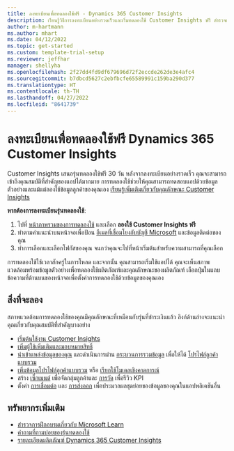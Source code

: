 ```yaml
---
title: ลงทะเบียนเพื่อทดลองใช้ฟรี - Dynamics 365 Customer Insights
description: เรียนรู้วิธีการลงทะเบียนอย่างรวดเร็วและเริ่มทดลองใช้ Customer Insights ฟรี สํารวจแอป และค้นหาแหล่งข้อมูลการเรียนรู้เพิ่มเติม
author: m-hartmann
ms.author: mhart
ms.date: 04/12/2022
ms.topic: get-started
ms.custom: template-trial-setup
ms.reviewer: jeffhar
manager: shellyha
ms.openlocfilehash: 2f27dd4fd9df679696d72f2eccde262de3e4afc4
ms.sourcegitcommit: b7dbcd5627c2ebfbcfe65589991c159ba290d377
ms.translationtype: HT
ms.contentlocale: th-TH
ms.lasthandoff: 04/27/2022
ms.locfileid: "8641739"
---
```

# <a name="sign-up-for-a-free-dynamics-365-customer-insights-trial"></a>ลงทะเบียนเพื่อทดลองใช้ฟรี Dynamics 365 Customer Insights

Customer Insights เสนอรุ่นทดลองใช้ฟรี 30 วัน หลังจากลงทะเบียนอย่างรวดเร็ว คุณจะสามารถเข้าถึงคุณสมบัติที่สําคัญของแอปได้มากมาย การทดลองใช้ช่วยให้คุณสามารถทดสอบแอปด้วยข้อมูลตัวอย่างและแม้แต่ลองใช้ข้อมูลลูกค้าของคุณเอง [เรียนรู้เพิ่มเติมเกี่ยวกับคุณลักษณะ Customer Insights](overview.md)

**หากต้องการลงทะเบียนรุ่นทดลองใช้**:

1. ไปที่ [หน้าภาพรวมของการทดลองใช้](https://dynamics.microsoft.com/ai/customer-insights/) และเลือก **ลองใช้ Customer Insights ฟรี**
1. ทําตามคําแนะนําบนหน้าจอเพื่อป้อน [อีเมลที่เชื่อมโยงกับบัญชี Microsoft](https://support.microsoft.com/windows/what-is-a-microsoft-account-4a7c48e9-ff5a-e9c6-5a5c-1a57d66c3bfa) และข้อมูลติดต่อของคุณ
1. ทำการเลือกและเลือกโฟกัสของคุณ จนกว่าคุณจะไปที่หน้าเริ่มต้นสำหรับความสามารถที่คุณเลือก

การทดลองใช้ใช้เวลาสักครู่ในการโหลด และจากนั้น คุณสามารถเริ่มใช้แอปได้ คุณจะเห็นสภาพแวดล้อมพร้อมข้อมูลตัวอย่างเพื่อทดลองใช้ผลิตภัณฑ์และคุณลักษณะของผลิตภัณฑ์ เลือกปุ่มในแถบข้อความที่ด้านบนของหน้าจอเพื่อตั้งค่าการทดลองใช้ด้วยข้อมูลของคุณเอง

## <a name="what-to-try"></a>สิ่งที่จะลอง

สภาพแวดล้อมการทดลองใช้ของคุณมีคุณลักษณะที่เหมือนกับรุ่นที่ชำระเงินแล้ว ลิงก์ด้านล่างจะแนะนําคุณเกี่ยวกับคุณสมบัติที่สําคัญบางอย่าง

- [เริ่มต้นใช้งาน Customer Insights](get-started.md)
- [เพิ่มผู้ใช้เพิ่มเติมและมอบหมายสิทธิ์](permissions.md)
- [นำเข้าแหล่งข้อมูลของคุณ](data-sources.md) และดำเนินการผ่าน [กระบวนการรวมข้อมูล](data-unification.md) เพื่อให้ได้ [โปรไฟล์ลูกค้าแบบรวม](customer-profiles.md)
- [เพิ่มข้อมูลโปรไฟล์ลูกค้าแบบรวม](enrichment-hub.md) หรือ [เรียกใช้โมเดลเชิงคาดการณ์](predictions-overview.md)
- สร้าง [เซ็กเมนต์](segments.md) เพื่อจัดกลุ่มลูกค้าและ [การวัด](measures.md) เพื่อรีวิว KPI
- ตั้งค่า [การเชื่อมต่อ](connections.md) และ [การส่งออก](export-destinations.md) เพื่อประมวลผลชุดย่อยของข้อมูลของคุณในแอปพลิเคชันอื่น

## <a name="additional-resources"></a>ทรัพยากรเพิ่มเติม

- [สํารวจการฝึกอบรมเกี่ยวกับ Microsoft Learn](/learn/browse/?filter-products=dynamics-dynamics-cust-insights)
- [คำถามที่ถามบ่อยของรุ่นทดลองใช้](trial-faq.md)
- [รายละเอียดผลิตภัณฑ์ Dynamics 365 Customer Insights](https://dynamics.microsoft.com/ai/customer-insights/)
